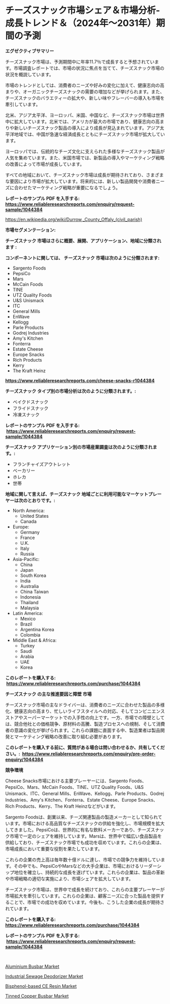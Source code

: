 <p><h1>チーズスナック市場シェア＆市場分析-成長トレンド＆（2024年〜2031年）期間の予測</h1></p><p><strong>エグゼクティブサマリー</strong></p>
<p><p>チーズスナック市場は、予測期間中に年率11.7％で成長すると予想されています。市場調査レポートでは、市場の状況に焦点を当てて、チーズスナック市場の状況を概説しています。</p><p>市場のトレンドとしては、消費者のニーズや好みの変化に加えて、健康志向の高まりや、オーガニックチーズスナックの需要の増加などが挙げられます。また、チーズスナックのバラエティーの拡大や、新しい味やフレーバーの導入も市場を牽引しています。</p><p>北米、アジア太平洋、ヨーロッパ、米国、中国など、チーズスナック市場は世界中に拡大しています。北米では、アメリカが最大の市場であり、健康志向の高まりや新しいチーズスナック製品の導入により成長が見込まれています。アジア太平洋地域では、中国が急速な経済成長とともにチーズスナック市場が拡大しています。</p><p>ヨーロッパでは、伝統的なチーズ文化に支えられた多様なチーズスナック製品が人気を集めています。また、米国市場では、新製品の導入やマーケティング戦略の改善によって市場が成長しています。</p><p>すべての地域において、チーズスナック市場は成長が期待されており、さまざまな要因により市場が拡大しています。将来的には、新しい製品開発や消費者ニーズに合わせたマーケティング戦略が重要になるでしょう。</p></p>
<p><strong>レポートのサンプル PDF を入手する: <a href="https://www.reliableresearchreports.com/enquiry/request-sample/1044384">https://www.reliableresearchreports.com/enquiry/request-sample/1044384</a></strong></p>
<p><a href="https://en.wikipedia.org/wiki/Durrow,_County_Offaly_(civil_parish)">https://en.wikipedia.org/wiki/Durrow,_County_Offaly_(civil_parish)</a></p>
<p><strong>市場セグメンテーション:</strong></p>
<p><strong> チーズスナック 市場はさらに概要、展開、アプリケーション、地域に分類されます :</strong></p>
<p><strong>コンポーネントに関しては、 チーズスナック 市場は次のように分類されます: &nbsp;</strong></p>
<p><ul><li>Sargento Foods</li><li>PepsiCo</li><li>Mars</li><li>McCain Foods</li><li>TINE</li><li>UTZ Quality Foods</li><li>U&S Unismack</li><li>ITC</li><li>General Mills</li><li>EnWave</li><li>Kellogg</li><li>Parle Products</li><li>Godrej Industries</li><li>Amy's Kitchen</li><li>Fonterra</li><li>Estate Cheese</li><li>Europe Snacks</li><li>Rich Products</li><li>Kerry</li><li>The Kraft Heinz</li></ul></p>
<p><strong><a href="https://www.reliableresearchreports.com/cheese-snacks-r1044384">https://www.reliableresearchreports.com/cheese-snacks-r1044384</a></strong></p>
<p><strong> チーズスナック タイプ別の市場分析は次のように分類されます。:</strong></p>
<p><ul><li>ベイクドスナック</li><li>フライドスナック</li><li>冷凍スナック</li></ul></p>
<p><strong>レポートのサンプル PDF を入手する: &nbsp;<a href="https://www.reliableresearchreports.com/enquiry/request-sample/1044384">https://www.reliableresearchreports.com/enquiry/request-sample/1044384</a></strong></p>
<p><strong> チーズスナック アプリケーション別の市場産業調査は次のように分類されます。:</strong></p>
<p><ul><li>フランチャイズアウトレット</li><li>ベーカリー</li><li>ホレカ</li><li>世帯</li></ul></p>
<p><strong>地域に関して言えば、チーズスナック 地域ごとに利用可能なマーケットプレーヤーは次のとおりです。:</strong></p>
<p><ul>
    <li>
        North America:
        <ul>
            <li>United States</li>
            <li>Canada</li>
        </ul>
    </li>
    <li>
        Europe:
        <ul>
            <li>Germany</li>
            <li>France</li>
            <li>U.K.</li>
            <li>Italy</li>
            <li>Russia</li>
        </ul>
    </li>
    <li>
        Asia-Pacific:
        <ul>
            <li>China</li>
            <li>Japan</li>
            <li>South Korea</li>
            <li>India</li>
            <li>Australia</li>
            <li>China Taiwan</li>
            <li>Indonesia</li>
            <li>Thailand</li>
            <li>Malaysia</li>
        </ul>
    </li>
    <li>
        Latin America:
        <ul>
            <li>Mexico</li>
            <li>Brazil</li>
            <li>Argentina Korea</li>
            <li>Colombia</li>
        </ul>
    </li>
    <li>
        Middle East & Africa:
        <ul>
            <li>Turkey</li>
            <li>Saudi</li>
            <li>Arabia</li>
            <li>UAE</li>
            <li>Korea</li>
        </ul>
    </li>
    </ul></p>
<p><strong>このレポートを購入する: &nbsp;<a href="https://www.reliableresearchreports.com/purchase/1044384">https://www.reliableresearchreports.com/purchase/1044384</a></strong></p>
<p><strong>チーズスナック の主な推進要因と障壁 市場</strong></p>
<p><p>チーズスナック市場の主なドライバーは、消費者のニーズに合わせた製品の多様化、健康志向の高まり、忙しいライフスタイルへの対応、そしてコンビニエンスストアやスーパーマーケットでの入手性の向上です。一方、市場での障壁としては、競合他社との価格競争、原材料の高騰、製造プロセスへの規制、そして消費者の意識の変化が挙げられます。これらの課題に直面する中、製造業者は製品開発とマーケティング戦略の改善に取り組む必要があります。</p></p>
<p><strong>このレポートを購入する前に、質問がある場合は問い合わせるか、共有してください。:&nbsp; <a href="https://www.reliableresearchreports.com/enquiry/pre-order-enquiry/1044384">https://www.reliableresearchreports.com/enquiry/pre-order-enquiry/1044384</a></strong></p>
<p><strong>競争環境</strong></p>
<p><p>Cheese Snacks市場における主要プレーヤーには、Sargento Foods、PepsiCo、Mars、McCain Foods、TINE、UTZ Quality Foods、U&S Unismack、ITC、General Mills、EnWave、Kellogg、Parle Products、Godrej Industries、Amy's Kitchen、Fonterra、Estate Cheese、Europe Snacks、Rich Products、Kerry、The Kraft Heinzなどがいます。</p><p>Sargento Foodsは、創業以来、チーズ関連製品の製造メーカーとして知られています。市場における高品質なチーズスナックの供給を強化し、市場規模を拡大してきました。PepsiCoは、世界的に有名な飲料メーカーであり、チーズスナック市場で一定のシェアを維持しています。Marsは、世界中で幅広い食品製品を供給しており、チーズスナック市場でも成功を収めています。これらの企業は、市場成長において重要な役割を果たしています。</p><p>これらの企業の売上高は毎年数十億ドルに達し、市場での競争力を維持しています。その中でも、PepsiCoやMarsなどの大手企業は、市場におけるリーダーシップ地位を確立し、持続的な成長を遂げています。これらの企業は、製品の革新や市場戦略の適切な実施により、市場シェアを拡大しています。</p><p>チーズスナック市場は、世界中で成長を続けており、これらの主要プレーヤーが市場拡大を牽引しています。これらの企業は、顧客ニーズに合った製品を提供することで、市場での成功を収めています。今後も、こうした企業の成長が期待されています。</p></p>
<p><strong>このレポートを購入する: &nbsp; <a href="https://www.reliableresearchreports.com/purchase/1044384">https://www.reliableresearchreports.com/purchase/1044384</a></strong></p>
<p><strong>レポートのサンプル PDF を入手する: &nbsp;<a href="https://www.reliableresearchreports.com/enquiry/request-sample/1044384">https://www.reliableresearchreports.com/enquiry/request-sample/1044384</a></strong><strong></strong></p>
<p>&nbsp;</p>
<p><p><a href="https://github.com/emnqcawl19/Market-Research-Report-List-1/blob/main/aluminium-busbar-market.md">Aluminium Busbar Market</a></p><p><a href="https://medium.com/@carlahoustonh51/an-in-depth-analysis-of-the-global-industrial-sewage-deodorizer-market-scope-and-its-rapid-growing-09ed8ea5890a">Industrial Sewage Deodorizer Market</a></p><p><a href="https://medium.com/@max.sanderson5645/bisphenol-based-ce-resin-market-size-growth-and-industry-analysis-by-market-segmentation-and-721212ca4cc8?postPublishedType=initial">Bisphenol-based CE Resin Market</a></p><p><a href="https://github.com/kulaberyasin52/Market-Research-Report-List-1/blob/main/tinned-copper-busbar-market.md">Tinned Copper Busbar Market</a></p></p>